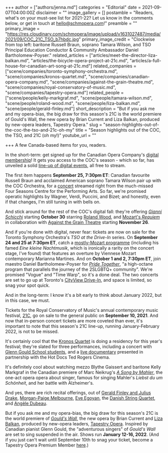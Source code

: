 +++
author = ["authors/jenna.md"]
categories = "Editorial"
date = 2021-09-07T04:00:00Z
disclaimer = ""
image_gallery = []
postamble = "Readers, what's on your must-see list for 2021-22? Let us know in the comments below, or get in touch at [hello@schmopera.com](mailto:hello@schmopera.com)!"
preamble = ""
primary_image = "https://res.cloudinary.com/schmopera/image/upload/v1631027487/media/2021/09/COC_21C_TSO_b7hbdc.jpg"
primary_image_credit = "Clockwise from top left: baritone Russell Braun, soprano Tamara Wilson, and TSO Principal Education Conductor & Community Ambassador Daniel Bartholomew-Poyser."
related_articles = ["articles/meet-the-director-liza-balkan.md", "articles/the-bicycle-opera-project-at-21c.md", "articles/a-full-house-for-canadian-art-song-at-21c.md"]
related_companies = ["scene/companies/toronto-symphony-orchestra.md", "scene/companies/kronos-quartet.md", "scene/companies/canadian-opera-company.md", "scene/companies/against-the-grain-theatre.md", "scene/companies/royal-conservatory-of-music.md", "scene/companies/tapestry-opera.md"]
related_people = ["scene/people/kelly-markgraf.md", "scene/people/tamara-wilson.md", "scene/people/roland-wood.md", "scene/people/liza-balkan.md", "scene/people/gerald-finley.md"]
short_description = "But if you ask me and my opera-bias, the big draw for this season's 21C is the world premiere of Gould's Wall, the new opera by Brian Current and Liza Balkan, produced by new-opera leaders, Tapestry Opera."
slug = "season-highlights-out-of-the-coc-the-tso-and-21c-oh-my"
title = "Season highlights out of the COC, the TSO, and 21C (oh my!)"
youtube_url = ""

+++
A few Canada-based items for you, readers.

In the short-term: get signed up for the Canadian Opera Company's [digital membership](https://www.coc.ca/Free-Digital-Membership-Page)! It gets you access to the COC's season - which so far, has unveiled a solid [line-up of digital events](https://www.coc.ca/2122), all free to stream. 

The first item happens **September 25, 7:30pm ET**: Canadian favourite Russell Braun and acclaimed American soprano Tamara Wilson pair up with the COC Orchestra, for a [concert](https://www.coc.ca/productions/22877) streamed right from the much-missed Four Seasons Centre for the Performing Arts. So far, we're promised operatic highlights by Wagner, Verdi, Puccini, and Bizet; and honestly, even if that changes, I'm still tuning in with bells on.

And stick around for the rest of the COC's digital fall: they're offering [_Gianni Schicchi_](https://www.coc.ca/productions/22879) starting **October 30** starring [Roland Wood](/scene/people/roland-wood/), and [Mozart's _Requiem_](https://www.coc.ca/productions/22881) in collaboration with [Against the Grain Theatre](https://atgtheatre.com/upcoming/requiem/) starting **November 26**.

And if you're done with digital, never fear: tickets are now on sale for the Toronto Symphony Orchestra's _TSO at the Drive-In_ series. On **September 24 and 25 at 7:30pm ET**, catch a [mostly-Mozart programme](https://www.tso.ca/concert/mozart-martines) (including his famed _Eine kleine Nachtmusik_, which is ironically a rarity on the concert stage, I've found) that features an overture by Viennese Mozart contemporary Marianna Martines. And on **October 1 and 2, 7:30pm ET**, join maestro Daniel Bartholomew-Poyser for [_Pride Together_](https://www.tso.ca/concert/pride-together), "a high-octane program that parallels the journey of the 2SLGBTQ+ community". We're promised "Vogue" and "Time Warp", so it's a done deal. The two concerts are set to go up at Toronto's [CityView Drive-In](https://cityviewdrivein.com/), and space is limited, so snag your spot quick.

And in the long-term: I know it's a bit early to think about January 2022, but in this case, we must.

Tickets for the Royal Conservatory of Music's annual contemporary music festival, [21C](https://www.rcmusic.com/performance/21c-music-festival?_ga=2.20016318.706228005.1630957371-1404247250.1630957371), go on sale to the general public on **September 10, 2021**. And now that in-person concert tickets are more coveted than ever, it's important to note that this season's 21C line-up, running January-February 2022, is not to be missed.

It's certainly cool that the [Kronos Quartet](https://www.schmopera.com/constantly-new-the-kronos-quartet/) is doing a residency for this year's festival; they're slated for three performances, including a concert with [Glenn Gould School students](https://www.rcmusic.com/events-and-performances/kronos-quartet-with-students-from-the-glenn-go-(2)), and a [live documentary](https://www.rcmusic.com/events-and-performances/kronos-quartet-on-film-a-thousand-thoughts-(2)) presented in partnership with the Hot Docs Ted Rogers Cinema.

It's definitely cool about watching mezzo Blythe Gaissert and baritone Kelly Markgraf in the Canadian premiere of Marc Neikrug's [_A Song by Mahler_](https://www.rcmusic.com/events-and-performances/arc-ensemble-marc-neikrug-s-a-song-by-mahler-(2)), the one-act opera opera about singer, famous for singing Mahler's _Liebst du um Schönheit_, and her battle with Alzheimer's.

And yes, there are rich recital offerings, out of [Gerald Finley and Julius Drake](https://www.rcmusic.com/events-and-performances/gerald-finley-and-julius-drake), [Morgan-Paige Melbourne](https://www.rcmusic.com/events-and-performances/morgan-paige-melbourne-(2)), [Eve Egoyan](https://www.rcmusic.com/events-and-performances/21c-cinq-a-sept-eve-egoyan-(3)), the [Danish String Quartet](https://www.rcmusic.com/events-and-performances/danish-string-quartet), and [Angèle Dubeau](https://www.rcmusic.com/events-and-performances/angele-dubeau-la-pieta-(3)).

But if you ask me and my opera-bias, the big draw for this season's 21C is the world premiere of [_Gould's Wall_](https://www.rcmusic.com/events-and-performances/goulds-wall), the new opera by Brian Current and [Liza Balkan](https://www.schmopera.com/meet-the-director-liza-balkan/), produced by new-opera leaders, [Tapestry Opera](/scene/companies/tapestr-opera/). Inspired by Canadian pianist Glenn Gould, the "adventurous singers" of _Gould's Wall_ are set to sing suspended in the air. Shows run **January 12-16, 2022**. (And if you just can't wait until September 10th to snag your ticket, become a Tapestry Opera Premium Member [here](https://tapestryopera.com/membership/).)